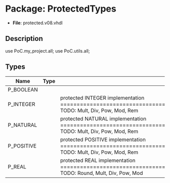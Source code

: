 # Package: ProtectedTypes

- **File**: protected.v08.vhdl
## Description

 use			PoC.my_project.all;
 use			PoC.utils.all;

## Types

| Name       | Type | Description                                                                                                                                      |
| ---------- | ---- | ------------------------------------------------------------------------------------------------------------------------------------------------ |
| P_BOOLEAN  |      |                                                                                                                                                  |
| P_INTEGER  |      |  protected INTEGER implementation  ===========================================================================  TODO: Mult, Div, Pow, Mod, Rem   |
| P_NATURAL  |      |  protected NATURAL implementation  ===========================================================================  TODO: Mult, Div, Pow, Mod, Rem   |
| P_POSITIVE |      |  protected POSITIVE implementation  ===========================================================================  TODO: Mult, Div, Pow, Mod, Rem  |
| P_REAL     |      |  protected REAL implementation  ===========================================================================  TODO: Round, Mult, Div, Pow, Mod    |
